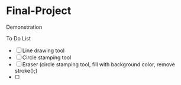 # Final-Project
Demonstration

To Do List
- [ ] Line drawing tool
- [ ] Circle stamping tool
- [ ] Eraser (circle stamping tool, fill with background color, remove stroke();)
- [ ] 
